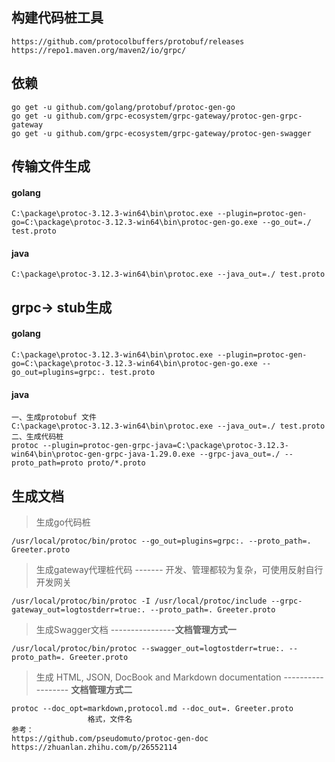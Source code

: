 ## 构建代码桩工具

```
https://github.com/protocolbuffers/protobuf/releases
https://repo1.maven.org/maven2/io/grpc/
```

## 依赖

```
go get -u github.com/golang/protobuf/protoc-gen-go 
go get -u github.com/grpc-ecosystem/grpc-gateway/protoc-gen-grpc-gateway 
go get -u github.com/grpc-ecosystem/grpc-gateway/protoc-gen-swagger
```



## 传输文件生成

#### golang

```
C:\package\protoc-3.12.3-win64\bin\protoc.exe --plugin=protoc-gen-go=C:\package\protoc-3.12.3-win64\bin\protoc-gen-go.exe --go_out=./ test.proto
```

#### java

```
C:\package\protoc-3.12.3-win64\bin\protoc.exe --java_out=./ test.proto
```



## grpc-> stub生成

#### golang

```
C:\package\protoc-3.12.3-win64\bin\protoc.exe --plugin=protoc-gen-go=C:\package\protoc-3.12.3-win64\bin\protoc-gen-go.exe --go_out=plugins=grpc:. test.proto
```

#### java

```
一、生成protobuf 文件
C:\package\protoc-3.12.3-win64\bin\protoc.exe --java_out=./ test.proto
二、生成代码桩
protoc --plugin=protoc-gen-grpc-java=C:\package\protoc-3.12.3-win64\bin\protoc-gen-grpc-java-1.29.0.exe --grpc-java_out=./ --proto_path=proto proto/*.proto
```



## 生成文档

> 生成go代码桩

```shell
/usr/local/protoc/bin/protoc --go_out=plugins=grpc:. --proto_path=. Greeter.proto
```

> 生成gateway代理桩代码  ------- 开发、管理都较为复杂，可使用反射自行开发网关

```shell
/usr/local/protoc/bin/protoc -I /usr/local/protoc/include --grpc-gateway_out=logtostderr=true:. --proto_path=. Greeter.proto
```

> 生成Swagger文档 ----------------**文档管理方式一**

```shell
/usr/local/protoc/bin/protoc --swagger_out=logtostderr=true:. --proto_path=. Greeter.proto
```

> 生成 HTML, JSON, DocBook and Markdown documentation  ------------------ **文档管理方式二**

```shell
protoc --doc_opt=markdown,protocol.md --doc_out=. Greeter.proto
                 格式，文件名
参考：
https://github.com/pseudomuto/protoc-gen-doc
https://zhuanlan.zhihu.com/p/26552114
```

> 





